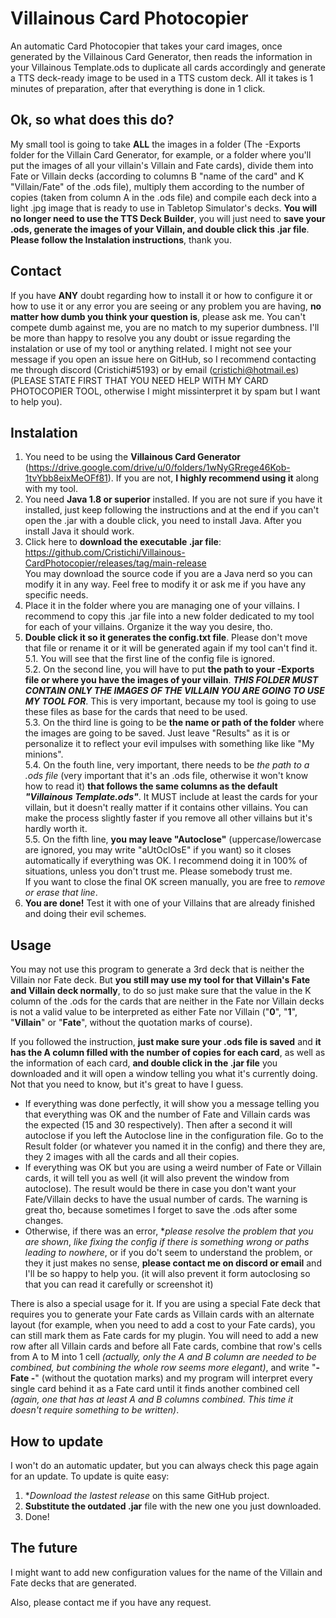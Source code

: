 # Villainous Card Photocopier

An automatic Card Photocopier that takes your card images, once generated by the Villainous Card Generator, then reads the information in your Villainous Template.ods to duplicate all cards accordingly and generate a TTS deck-ready image to be used in a TTS custom deck. All it takes is 1 minutes of preparation, after that everything is done in 1 click.

## Ok, so what does this do?

My small tool is going to take **ALL** the images in a folder (The -Exports folder for the Villain Card Generator, for example, or a folder where you'll put the images of all your villain's Villain and Fate cards), divide them into Fate or Villain decks (according to columns B "name of the card" and K "Villain/Fate" of the .ods file), multiply them according to the number of copies (taken from column A in the .ods file) and compile each deck into a light .jpg image that is ready to use in Tabletop Simulator's decks. **You will no longer need to use the TTS Deck Builder**, you will just need to **save your .ods, generate the images of your Villain, and double click this .jar file**. **Please follow the Instalation instructions**, thank you.

## Contact

If you have **ANY** doubt regarding how to install it or how to configure it or how to use it or any error you are seeing or any problem you are having, **no matter how dumb you think your question is**, please ask me. You can't compete dumb against me, you are no match to my superior dumbness. I'll be more than happy to resolve you any doubt or issue regarding the instalation or use of my tool or anything related. I might not see your message if you open an issue here on GitHub, so I recommend contacting me through discord (Cristichi#5193) or by email (cristichi@hotmail.es) (PLEASE STATE FIRST THAT YOU NEED HELP WITH MY CARD PHOTOCOPIER TOOL, otherwise I might missinterpret it by spam but I want to help you).

## Instalation

1. You need to be using the **Villainous Card Generator** (https://drive.google.com/drive/u/0/folders/1wNyGRrege46Kob-1tvYbb8eixMeOFf81). If you are not, **I highly recommend using it** along with my tool.
2. You need **Java 1.8 or superior** installed. If you are not sure if you have it installed, just keep following the instructions and at the end if you can't open the .jar with a double click, you need to install Java. After you install Java it should work.
3. Click here to **download the executable .jar file**: https://github.com/Cristichi/Villainous-CardPhotocopier/releases/tag/main-release
<br>You may download the source code if you are a Java nerd so you can modify it in any way. Feel free to modify it or ask me if you have any specific needs.
4. Place it in the folder where you are managing one of your villains. I recommend to copy this .jar file into a new folder dedicated to my tool for each of your villains. Organize it the way you desire, tho.
5. **Double click it so it generates the config.txt file**. Please don't move that file or rename it or it will be generated again if my tool can't find it.
<br>5.1. You will see that the first line of the config file is ignored.
<br>5.2. On the second line, you will have to put **the path to your -Exports file or where you have the images of your villain**. ***THIS FOLDER MUST CONTAIN ONLY THE IMAGES OF THE VILLAIN YOU ARE GOING TO USE MY TOOL FOR***. This is very important, because my tool is going to use these files as base for the cards that need to be used.
<br>5.3. On the third line is going to be **the name or path of the folder** where the images are going to be saved. Just leave "Results" as it is or personalize it to reflect your evil impulses with something like like "My minions".
<br>5.4. On the fouth line, very important, there needs to be *the path to a .ods file* (very important that it's an .ods file, otherwise it won't know how to read it) **that follows the same columns as the default *"Villainous Template.ods"***. It MUST include at least the cards for your villain, but it doesn't really matter if it contains other villains. You can make the process slightly faster if you remove all other villains but it's hardly worth it.
<br>5.5. On the fifth line, **you may leave "Autoclose"** (uppercase/lowercase are ignored, you may write "aUtOclOsE" if you want) so it closes automatically if everything was OK. I recommend doing it in 100% of situations, unless you don't trust me. Please somebody trust me.
<br>If you want to close the final OK screen manually, you are free to *remove or erase that line*.
6. **You are done!** Test it with one of your Villains that are already finished and doing their evil schemes.

## Usage

You may not use this program to generate a 3rd deck that is neither the Villain nor Fate deck. But **you still may use my tool for that Villain's Fate and Villain deck normally**, to do so just make sure that the value in the K column of the .ods for the cards that are neither in the Fate nor Villain decks is not a valid value to be interpreted as either Fate nor Villain ("**0**", "**1**", "**Villain**" or "**Fate**", without the quotation marks of course).

If you followed the instruction, **just make sure your .ods file is saved** and **it has the A column filled with the number of copies for each card**, as well as the information of each card, **and double click in the .jar file** you downloaded and it will open a window telling you what it's currently doing. Not that you need to know, but it's great to have I guess.

* If everything was done perfectly, it will show you a message telling you that everything was OK and the number of Fate and Villain cards was the expected (15 and 30 respectively). Then after a second it will autoclose if you left the Autoclose line in the configuration file. Go to the Result folder (or whatever you named it in the config) and there they are, they 2 images with all the cards and all their copies.
* If everything was OK but you are using a weird number of Fate or Villain cards, it will tell you as well (it will also prevent the window from autoclose). The result would be there in case you don't want your Fate/Villain decks to have the usual number of cards. The warning is great tho, because sometimes I forget to save the .ods after some changes.
* Otherwise, if there was an error, **please resolve the problem that you are shown*, *like fixing the config if there is something wrong or paths leading to nowhere*, or if you do't seem to understand the problem, or they it just makes no sense, **please contact me on discord or email** and I'll be so happy to help you. (it will also prevent it form autoclosing so that you can read it carefully or screenshot it)

There is also a special usage for it. If you are using a special Fate deck that requires you to generate your Fate cards as Villain cards with an alternate layout (for example, when you need to add a cost to your Fate cards), you can still mark them as Fate cards for my plugin. You will need to add a new row after all Villain cards and before all Fate cards, combine that row's cells from A to M into 1 cell *(actually, only the A and B column are needed to be combined, but combining the whole row seems more elegant)*, and write "**- Fate -**" (without the quotation marks) and my program will interpret every single card behind it as a Fate card until it finds another combined cell *(again, one that has at least A and B columns combined. This time it doesn't require something to be written)*.

## How to update

I won't do an automatic updater, but you can always check this page again for an update. To update is quite easy:

1. **Download the lastest release* on this same GitHub project.
2. **Substitute the outdated .jar** file with the new one you just downloaded.
3. Done!

## The future

I might want to add new configuration values for the name of the Villain and Fate decks that are generated.

Also, please contact me if you have any request.
